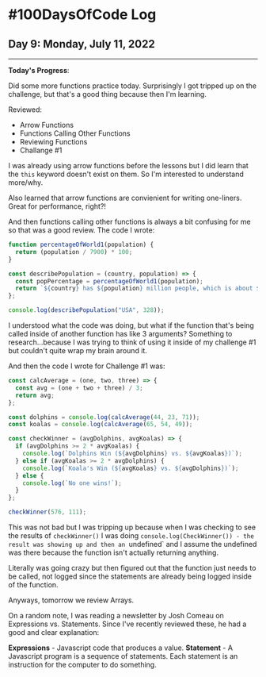 # #100DaysOfCode Log

## Day 9: Monday, July 11, 2022

<hr>

**Today's Progress**:

Did some more functions practice today. Surprisingly I got tripped up on the challenge, but that's a good thing because then I'm learning.

Reviewed:

- Arrow Functions
- Functions Calling Other Functions
- Reviewing Functions
- Challange #1

I was already using arrow functions before the lessons but I did learn that the `this` keyword doesn't exist on them. So I'm interested to understand more/why.

Also learned that arrow functions are convienient for writing one-liners. Great for performance, right?!

And then functions calling other functions is always a bit confusing for me so that was a good review. The code I wrote:

```javascript
function percentageOfWorld1(population) {
  return (population / 7900) * 100;
}

const describePopulation = (country, population) => {
  const popPercentage = percentageOfWorld1(population);
  return `${country} has ${population} million people, which is about ${popPercentage}% of the world.`;
};

console.log(describePopulation("USA", 328));
```

I understood what the code was doing, but what if the function that's being called inside of another function has like 3 arguments? Something to research...because I was trying to think of using it inside of my challenge #1 but couldn't quite wrap my brain around it.

And then the code I wrote for Challenge #1 was:

```javascript
const calcAverage = (one, two, three) => {
  const avg = (one + two + three) / 3;
  return avg;
};

const dolphins = console.log(calcAverage(44, 23, 71));
const koalas = console.log(calcAverage(65, 54, 49));

const checkWinner = (avgDolphins, avgKoalas) => {
  if (avgDolphins >= 2 * avgKoalas) {
    console.log(`Dolphins Win (${avgDolphins} vs. ${avgKoalas})`);
  } else if (avgKoalas >= 2 * avgDolphins) {
    console.log(`Koala's Win (${avgKoalas} vs. ${avgDolphins})`);
  } else {
    console.log(`No one wins!`);
  }
};

checkWinner(576, 111);
```

This was not bad but I was tripping up because when I was checking to see the results of `checkWinner()` I was doing `console.log(CheckWinner()) - the result was showing up and then an `undefined` and I assume the undefined was there because the function isn't actually returning anything.

Literally was going crazy but then figured out that the function just needs to be called, not logged since the statements are already being logged inside of the function.

Anyways, tomorrow we review Arrays.

On a random note, I was reading a newsletter by Josh Comeau on Expressions vs. Statements. Since I've recently reviewed these, he had a good and clear explanation:

**Expressions** - Javascript code that produces a value.
**Statement** - A Javascript program is a sequence of statements. Each statement is an instruction for the computer to do something.
